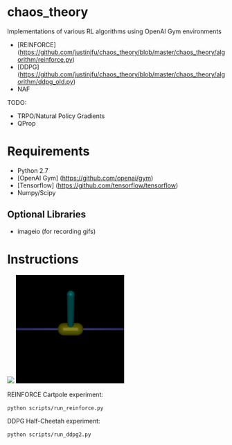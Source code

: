 # chaos_theory

Implementations of various RL algorithms using OpenAI Gym environments
- [REINFORCE] (https://github.com/justinjfu/chaos_theory/blob/master/chaos_theory/algorithm/reinforce.py)
- [DDPG] (https://github.com/justinjfu/chaos_theory/blob/master/chaos_theory/algorithm/ddpg_old.py)
- NAF

TODO:
- TRPO/Natural Policy Gradients
- QProp


Requirements
============

- Python 2.7
- [OpenAI Gym] (https://github.com/openai/gym)
- [Tensorflow] (https://github.com/tensorflow/tensorflow)
- Numpy/Scipy

Optional Libraries
------------
- imageio (for recording gifs)

Instructions
============

<img src="https://github.com/justinjfu/resources/blob/master/rl_site/cheetah_ddpg.gif" width="250">
<img src="https://github.com/justinjfu/resources/blob/master/rl_site/cartpole_reinf.gif" width="250">

REINFORCE Cartpole experiment:
```
python scripts/run_reinforce.py
````

DDPG Half-Cheetah experiment:
```
python scripts/run_ddpg2.py
````


